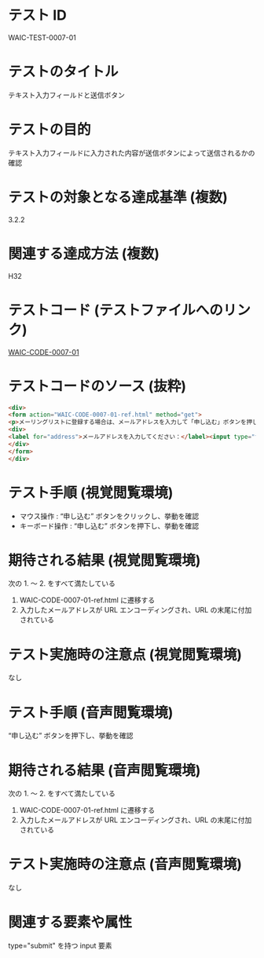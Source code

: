 

# テスト ID
WAIC-TEST-0007-01

# テストのタイトル
テキスト入力フィールドと送信ボタン

# テストの目的
テキスト入力フィールドに入力された内容が送信ボタンによって送信されるかの確認

# テストの対象となる達成基準 (複数)
3.2.2

# 関連する達成方法 (複数)
H32

# テストコード (テストファイルへのリンク)
[WAIC-CODE-0007-01](https://waic.github.io/as_test/WAIC-CODE/WAIC-CODE-0007-01.html)

# テストコードのソース (抜粋)
```html
<div>
<form action="WAIC-CODE-0007-01-ref.html" method="get">
<p>メーリングリストに登録する場合は、メールアドレスを入力して「申し込む」ボタンを押してください。</p>
<div>
<label for="address">メールアドレスを入力してください：</label><input type="text" id="address" name="address"><input type="submit" value="申し込む">
</div>
</form>
</div>

```
# テスト手順 (視覚閲覧環境)
- マウス操作 : “申し込む” ボタンをクリックし、挙動を確認
- キーボード操作 : “申し込む” ボタンを押下し、挙動を確認

# 期待される結果 (視覚閲覧環境)
次の 1. 〜 2. をすべて満たしている
1. WAIC-CODE-0007-01-ref.html に遷移する
2. 入力したメールアドレスが URL エンコーディングされ、URL の末尾に付加されている

# テスト実施時の注意点 (視覚閲覧環境)
なし

# テスト手順 (音声閲覧環境)
“申し込む” ボタンを押下し、挙動を確認

# 期待される結果 (音声閲覧環境)
次の 1. 〜 2. をすべて満たしている
1. WAIC-CODE-0007-01-ref.html に遷移する
2. 入力したメールアドレスが URL エンコーディングされ、URL の末尾に付加されている

# テスト実施時の注意点 (音声閲覧環境)
なし

# 関連する要素や属性
type="submit" を持つ input 要素


